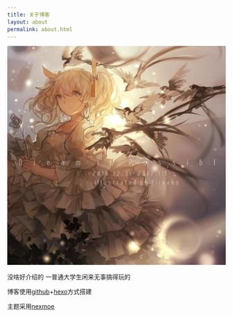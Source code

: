```yaml
---
title: 关于博客
layout: about
permalink: about.html
---
```


![](/images/header.jpg)


没啥好介绍的
一普通大学生闲来无事搞得玩的


博客使用[github](https://github.com/tastynoob?tab=repositories)+[hexo](https://hexo.com/)方式搭建

主题采用[nexmoe](https://github.com/theme-nexmoe/hexo-theme-nexmoe)